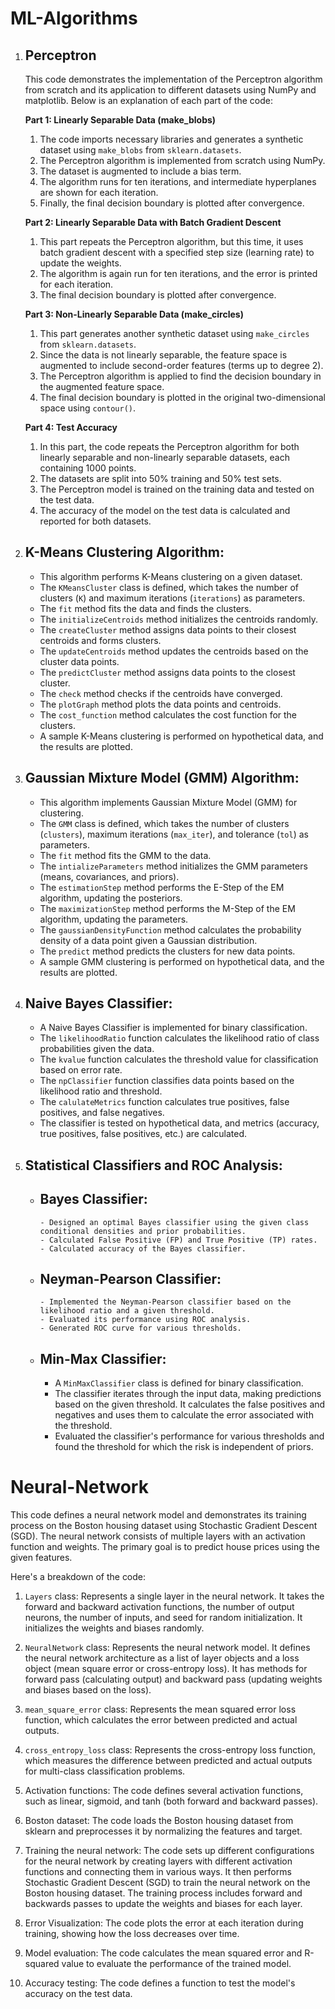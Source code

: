 # ML-Algorithms

1. ## Perceptron

   This code demonstrates the implementation of the Perceptron algorithm from scratch and its application to different datasets using NumPy and matplotlib. Below is an explanation of each part of the code:
   
   **Part 1: Linearly Separable Data (make_blobs)**
   
   1. The code imports necessary libraries and generates a synthetic dataset using `make_blobs` from `sklearn.datasets`.
   2. The Perceptron algorithm is implemented from scratch using NumPy.
   3. The dataset is augmented to include a bias term.
   4. The algorithm runs for ten iterations, and intermediate hyperplanes are shown for each iteration.
   5. Finally, the final decision boundary is plotted after convergence.
   
   **Part 2: Linearly Separable Data with Batch Gradient Descent**
   
   1. This part repeats the Perceptron algorithm, but this time, it uses batch gradient descent with a specified step size (learning rate) to update the weights.
   2. The algorithm is again run for ten iterations, and the error is printed for each iteration.
   3. The final decision boundary is plotted after convergence.
   
   **Part 3: Non-Linearly Separable Data (make_circles)**
   
   1. This part generates another synthetic dataset using `make_circles` from `sklearn.datasets`.
   2. Since the data is not linearly separable, the feature space is augmented to include second-order features (terms up to degree 2).
   3. The Perceptron algorithm is applied to find the decision boundary in the augmented feature space.
   4. The final decision boundary is plotted in the original two-dimensional space using `contour()`.
   
   **Part 4: Test Accuracy**
   
   1. In this part, the code repeats the Perceptron algorithm for both linearly separable and non-linearly separable datasets, each containing 1000 points.
   2. The datasets are split into 50% training and 50% test sets.
   3. The Perceptron model is trained on the training data and tested on the test data.
   4. The accuracy of the model on the test data is calculated and reported for both datasets.

2. ## K-Means Clustering Algorithm:
   - This algorithm performs K-Means clustering on a given dataset.
   - The `KMeansCluster` class is defined, which takes the number of clusters (`K`) and maximum iterations (`iterations`) as parameters.
   - The `fit` method fits the data and finds the clusters.
   - The `initializeCentroids` method initializes the centroids randomly.
   - The `createCluster` method assigns data points to their closest centroids and forms clusters.
   - The `updateCentroids` method updates the centroids based on the cluster data points.
   - The `predictCluster` method assigns data points to the closest cluster.
   - The `check` method checks if the centroids have converged.
   - The `plotGraph` method plots the data points and centroids.
   - The `cost_function` method calculates the cost function for the clusters.
   - A sample K-Means clustering is performed on hypothetical data, and the results are plotted.


3. ## Gaussian Mixture Model (GMM) Algorithm:
   - This algorithm implements Gaussian Mixture Model (GMM) for clustering.
   - The `GMM` class is defined, which takes the number of clusters (`clusters`), maximum iterations (`max_iter`), and tolerance (`tol`) as parameters.
   - The `fit` method fits the GMM to the data.
   - The `intializeParameters` method initializes the GMM parameters (means, covariances, and priors).
   - The `estimationStep` method performs the E-Step of the EM algorithm, updating the posteriors.
   - The `maximizationStep` method performs the M-Step of the EM algorithm, updating the parameters.
   - The `gaussianDensityFunction` method calculates the probability density of a data point given a Gaussian distribution.
   - The `predict` method predicts the clusters for new data points.
   - A sample GMM clustering is performed on hypothetical data, and the results are plotted.

4. ## Naive Bayes Classifier:
   - A Naive Bayes Classifier is implemented for binary classification.
   - The `likelihoodRatio` function calculates the likelihood ratio of class probabilities given the data.
   - The `kvalue` function calculates the threshold value for classification based on error rate.
   - The `npClassifier` function classifies data points based on the likelihood ratio and threshold.
   - The `calulateMetrics` function calculates true positives, false positives, and false negatives.
   - The classifier is tested on hypothetical data, and metrics (accuracy, true positives, false positives, etc.) are calculated.

5. ## Statistical Classifiers and ROC Analysis:
      
   - ## Bayes Classifier:

         - Designed an optimal Bayes classifier using the given class conditional densities and prior probabilities.
         - Calculated False Positive (FP) and True Positive (TP) rates.
         - Calculated accuracy of the Bayes classifier.
   - ## Neyman-Pearson Classifier:

         - Implemented the Neyman-Pearson classifier based on the likelihood ratio and a given threshold.
         - Evaluated its performance using ROC analysis.
         - Generated ROC curve for various thresholds.

      
   -  ## Min-Max Classifier:
         - A `MinMaxClassifier` class is defined for binary classification.
         - The classifier iterates through the input data, making predictions based on the given threshold. It calculates the false positives and negatives and uses them to calculate the error associated with the threshold.
         - Evaluated the classifier's performance for various thresholds and found the threshold for which the risk is independent of priors.



# Neural-Network

This code defines a neural network model and demonstrates its training process on the Boston housing dataset using Stochastic Gradient Descent (SGD). The neural network consists of multiple layers with an activation function and weights. The primary goal is to predict house prices using the given features.

Here's a breakdown of the code:

1. `Layers` class: Represents a single layer in the neural network. It takes the forward and backward activation functions, the number of output neurons, the number of inputs, and seed for random initialization. It initializes the weights and biases randomly.

2. `NeuralNetwork` class: Represents the neural network model. It defines the neural network architecture as a list of layer objects and a loss object (mean square error or cross-entropy loss). It has methods for forward pass (calculating output) and backward pass (updating weights and biases based on the loss).

3. `mean_square_error` class: Represents the mean squared error loss function, which calculates the error between predicted and actual outputs.

4. `cross_entropy_loss` class: Represents the cross-entropy loss function, which measures the difference between predicted and actual outputs for multi-class classification problems.

5. Activation functions: The code defines several activation functions, such as linear, sigmoid, and tanh (both forward and backward passes).

6. Boston dataset: The code loads the Boston housing dataset from sklearn and preprocesses it by normalizing the features and target.

7. Training the neural network: The code sets up different configurations for the neural network by creating layers with different activation functions and connecting them in various ways. It then performs Stochastic Gradient Descent (SGD) to train the neural network on the Boston housing dataset. The training process includes forward and backwards passes to update the weights and biases for each layer.

8. Error Visualization: The code plots the error at each iteration during training, showing how the loss decreases over time.

9. Model evaluation: The code calculates the mean squared error and R-squared value to evaluate the performance of the trained model.

10. Accuracy testing: The code defines a function to test the model's accuracy on the test data.



